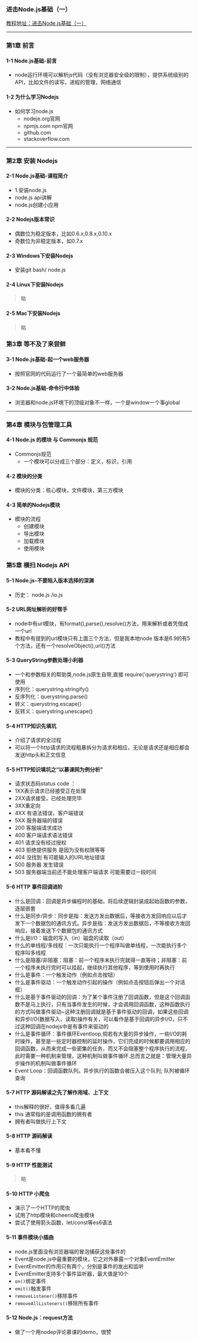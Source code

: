 ### 进击Node.js基础（一）
[教程地址：进击Node.js基础（一）](http://www.imooc.com/learn/348)

---
### 第1章 前言 
#### 1-1 Node.js基础-前言
- node运行环境可以解析js代码（没有浏览器安全级的限制），提供系统级别的API，比如文件的读写，进程的管理，网络通信

#### 1-2 为什么学习Nodejs
- 如何学习node.js
  - nodeje.org官网
  - npmjs.com npm官网
  - github.com
  - stackoverflow.com

---
###  第2章 安装 Nodejs 
#### 2-1 Node.js基础-课程简介
- 1.安装node.js
- node.js api讲解
- node.js创建小应用

#### 2-2 Nodejs版本常识
- 偶数位为稳定版本，比如0.6.x,0.8.x,0.10.x
- 奇数位为非稳定版本，如0.7.x

#### 2-3 Windows下安装Nodejs
- 安装git bash/ node.js

#### 2-4 Linux下安装Nodejs
>略

#### 2-5 Mac下安装Nodejs
>略

###  第3章 等不及了来尝鲜
#### 3-1 Node.js基础-起一个web服务器
- 按照官网的代码运行了一个最简单的web服务器

#### 3-2 Node.js基础-命令行中体验
- 浏览器和node.js环境下的顶级对象不一样，一个是window一个事global

---
###  第4章 模块与包管理工具 
#### 4-1 Node.js 的模块 与 Commonjs 规范
- Commonjs规范
  - 一个模块可以分成三个部分：定义，标识，引用

#### 4-2 模块的分类
- 模块的分类：核心模块，文件模块，第三方模块

#### 4-3 简单的Nodejs模块
- 模块的流程
  - 创建模块
  - 导出模块
  - 加载模块
  - 使用模块

###  第5章 横扫 Nodejs API
#### 5-1 Node.js-不要陷入版本选择的深渊
- 历史： node.js /io.js

#### 5-2 URL网址解析的好帮手
- node中有url模块，有format(),parse(),resolve()方法，用来解析或者凭借成一个url
- 教程中有提到的url模块只有上面三个方法，但是我本地node 版本是6.9的有5个方法，还有一个resolveObject(),url()方法

#### 5-3 QueryString参数处理小利器
- 一个和参数相关的帮助类,node.js原生自带,直接 require('querystring') 即可使用
- 序列化：querystring.stringify()
- 反序列化：querystring.parse()
- 转义：querystring.escape()
- 反转义：querystring.unescape()

#### 5-4 HTTP知识先填坑
- 介绍了请求的全过程
- 可以将一个http请求的流程粗暴拆分为请求和相应，无论是请求还是相应都会发送http头和正文信息

#### 5-5 HTTP知识填坑之“以慕课网为例分析”
- 请求状态码status code ： 
- 1XX表示请求已经接受正在处理
- 2XX请求接受，已经处理完毕
- 3XX重定向 
- 4XX 有语法错误，客户端错误 
- 5XX 服务器端的错误    
- 200 客服端请求成功 
- 400 客户端请求语法错误 
- 401 请求没有经过授权 
- 403 拒绝提供服务 是因为没有权限等等  
- 404 没找到 有可能输入的URL地址错误  
- 500 服务器 发生错误  
- 503 服务器端当前还不能处理客户端请求  可能需要过一段时间

#### 5-6 HTTP 事件回调进阶
- 什么是回调：回调是异步编程时的基础，将后续逻辑封装成起始函数的参数，逐层嵌套
- 什么是同步/异步：同步是指：发送方发出数据后，等接收方发回响应以后才发下一个数据包的通讯方式。异步是指：发送方发出数据后，不等接收方发回响应，接着发送下个数据包的通讯方式
- 什么是I/O：磁盘的写入（in）磁盘的读取（out）
- 什么的单线程/多线程：一次只能执行一个程序叫做单线程，一次能执行多个程序叫多线程
- 什么是阻塞/非阻塞：阻塞：前一个程序未执行完就得一直等待；非阻塞：前一个程序未执行完时可以挂起，继续执行其他程序，等到使用时再执行
- 什么是事件：一个触发动作（例如点击按钮）
- 什么是事件驱动：一个触发动作引起的操作（例如点击按钮后弹出一个对话框）
- 什么是基于事件驱动的回调：为了某个事件注册了回调函数，但是这个回调函数不是马上执行，只有当事件发生的时候，才会调用回调函数，这种函数执行的方式叫做事件驱动~这种注册回调就是基于事件驱动的回调，如果这些回调和异步I/O(数据写入、读取)操作有关，可以看作是基于回调的异步I/O，只不过这种回调在nodejs中是有事件来驱动的
- 什么是事件循环：事件循环Eventloop,倘若有大量的异步操作，一些I/O的耗时操作，甚至是一些定时器控制的延时操作，它们完成的时候都要调用相应的回调函数，从而来完成一些密集的任务，而又不会阻塞整个程序执行的流程，此时需要一种机制来管理，这种机制叫做事件循环.总而言之就是：管理大量异步操作的机制叫做事件循环
- Event Loop：回调函数队列。异步执行的函数会被压入这个队列; 队列被循环查询

#### 5-7 HTTP 源码解读之先了解作用域、上下文
- this解释的很好，值得多看几遍
- this 通常指的是调用函数的拥有者
- 拥有者叫做执行上下文

#### 5-8 HTTP 源码解读
- 基本看不懂 

#### 5-9 HTTP 性能测试
>略

#### 5-10 HTTP 小爬虫
- 演示了一个HTTP的爬虫
- 试用了http模块和cheerio爬虫模块
- 尝试了使用箭头函数，let/const等es6语法

#### 5-11 事件模块小插曲
- node.js里面没有浏览器端的冒泡捕获这些事件的
- Event是node.js中最重要的模块，它之对外暴露一个对象EventEmitter
- EventEmitter的作用只有两个，分别是事件的发出和监听
- EventEmitter支持多个事件监听器，最大值是10个
- `on()`绑定事件
- `emit()`触发事件
- `removeListener()`移除事件
- `removeAllListeners()`移除所有事件

#### 5-12 Node.js：request方法
- 做了一个用nodep评论慕课的demo，很赞
